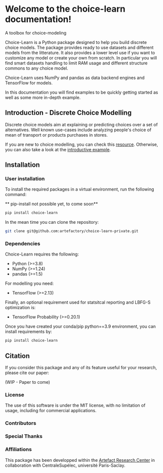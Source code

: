 # Welcome to the choice-learn documentation!

A toolbox for choice-modeling


Choice-Learn is a Python package designed to help you build discrete choice models.
The package provides ready to use datasets and different models from the litterature. It also provides a lower level use if you want to customize any model or create your own from scratch. In particular you will find smart datasets handling to limit RAM usage and different structure commons to any choice model.

Choice-Learn uses NumPy and pandas as data backend engines and TensorFlow for models.

In this documentation you will find examples to be quickly getting started as well as some more in-depth example.

## Introduction - Discrete Choice Modelling

Discrete choice models aim at explaining or predicting choices over a set of alternatives. Well known use-cases include analyzing people's choice of mean of transport or products purchases in stores.

If you are new to choice modelling, you can check this [resource](https://www.publichealth.columbia.edu/research/population-health-methods/discrete-choice-model-and-analysis). Otherwise, you can also take a look at the [introductive example](notebooks/introduction/1_introductive_example.md).

## Installation

### User installation

To install the required packages in a virtual environment, run the following command:

** pip-install not possible yet, to come soon**
```bash
pip install choice-learn
```

In the mean time you can clone the repository:
```bash
git clone git@github.com:artefactory/choice-learn-private.git
```

### Dependencies
Choice-Learn requires the following:
- Python (>=3.8)
- NumPy (>=1.24)
- pandas (>=1.5)

For modelling you need:
- TensorFlow (>=2.13)

Finally, an optional requirement used for statsitcal reporting and LBFG-S optimization is:
- TensorFlow Probability (>=0.20.1)

Once you have created your conda/pip python==3.9 environment, you can install requirements by:
```bash
pip install choice-learn
```

## Citation

If you consider this package and any of its feature useful for your research, please cite our paper:

(WIP - Paper to come)

### License

The use of this software is under the MIT license, with no limitation of usage, including for commercial applications.

### Contributors

### Special Thanks

### Affiliations

This package has been developped within the [Artefact Research Center](https://www.artefact.com/data-consulting-transformation/artefact-research-center/) in collaboration with CentraleSupélec, université Paris-Saclay.
